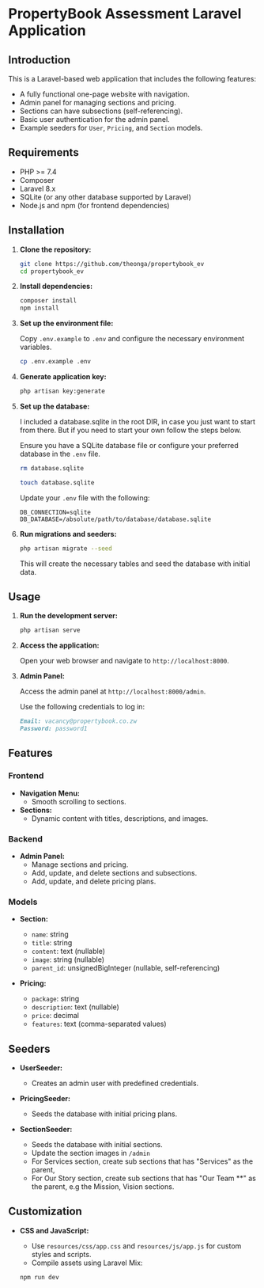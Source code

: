 # PropertyBook Assessment Laravel Application

## Introduction

This is a Laravel-based web application that includes the following features:
- A fully functional one-page website with navigation.
- Admin panel for managing sections and pricing.
- Sections can have subsections (self-referencing).
- Basic user authentication for the admin panel.
- Example seeders for `User`, `Pricing`, and `Section` models.

## Requirements

- PHP >= 7.4
- Composer
- Laravel 8.x
- SQLite (or any other database supported by Laravel)
- Node.js and npm (for frontend dependencies)

## Installation

1. **Clone the repository:**

    ```bash
    git clone https://github.com/theonga/propertybook_ev 
    cd propertybook_ev
    ```

2. **Install dependencies:**

    ```bash
    composer install
    npm install
    ```

3. **Set up the environment file:**

    Copy `.env.example` to `.env` and configure the necessary environment variables.

    ```bash
    cp .env.example .env
    ```

4. **Generate application key:**

    ```bash
    php artisan key:generate
    ```

5. **Set up the database:**

    I included a database.sqlite in the root DIR, in case you just want to start from there. But if you need to start your own follow the steps below.

    Ensure you have a SQLite database file or configure your preferred database in the `.env` file.

    ```bash
    rm database.sqlite
    ```

    ```bash
    touch database.sqlite
    ```

    Update your `.env` file with the following:

    ```env
    DB_CONNECTION=sqlite
    DB_DATABASE=/absolute/path/to/database/database.sqlite
    ```

6. **Run migrations and seeders:**

    ```bash
    php artisan migrate --seed
    ```

    This will create the necessary tables and seed the database with initial data.

## Usage

1. **Run the development server:**

    ```bash
    php artisan serve
    ```

2. **Access the application:**

    Open your web browser and navigate to `http://localhost:8000`.

3. **Admin Panel:**

    Access the admin panel at `http://localhost:8000/admin`.
    
    Use the following credentials to log in:
    
    ```markdown
    Email: vacancy@propertybook.co.zw
    Password: password1
    ```

## Features

### Frontend

- **Navigation Menu:**
    - Smooth scrolling to sections.
- **Sections:**
    - Dynamic content with titles, descriptions, and images.

### Backend

- **Admin Panel:**
    - Manage sections and pricing.
    - Add, update, and delete sections and subsections.
    - Add, update, and delete pricing plans.

### Models

- **Section:**
    - `name`: string
    - `title`: string
    - `content`: text (nullable)
    - `image`: string (nullable)
    - `parent_id`: unsignedBigInteger (nullable, self-referencing)

- **Pricing:**
    - `package`: string
    - `description`: text (nullable)
    - `price`: decimal
    - `features`: text (comma-separated values)

## Seeders

- **UserSeeder:**
    - Creates an admin user with predefined credentials.
    
- **PricingSeeder:**
    - Seeds the database with initial pricing plans.
    
- **SectionSeeder:**
    - Seeds the database with initial sections.
    - Update the section images in `/admin`
    - For Services section, create sub sections that has "Services" as the parent,
    - For Our Story section, create sub sections that has "Our Team **" as the parent, e.g the Mission, Vision sections.

## Customization

- **CSS and JavaScript:**
    - Use `resources/css/app.css` and `resources/js/app.js` for custom styles and scripts.
    - Compile assets using Laravel Mix:

    ```bash
    npm run dev
    ```